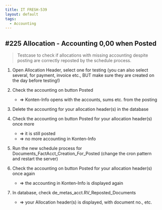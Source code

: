 ```yaml
---
title: IT FRESH-539 
layout: default
tags:
  - Accounting
---
```

## #225 Allocation - Accounting 0,00 when Posted

> Testcase to check if allocations with missing accounting despite posting are correctly reposted by the schedule process.

1. Open Allocation Header, select one for testing (you can also select several, for payment, invoice etc., BUT make sure they are created on the day before testing!)

1. Check the accounting on button Posted
	* => Konten-Info opens with the accounts, sums etc. from the posting
	
1. Delete the accounting for your allocation header(s) in the database

1. Check the accounting on button Posted for your allocation header(s) once more
	* => it is still posted
	* => no more accounting in Konten-Info
	
1. Run the new schedule process for Documents_FactAcct_Creation_For_Posted (change the cron pattern and restart the server)

1. Check the accounting on button Posted for your allocation header(s) once again
	* => the accounting in Konten-Info is displayed again

1. In database, check de_metas_acct.RV_Reposted_Documents
	* => your Allocation header(s) is displayed, with document no., etc.
	
